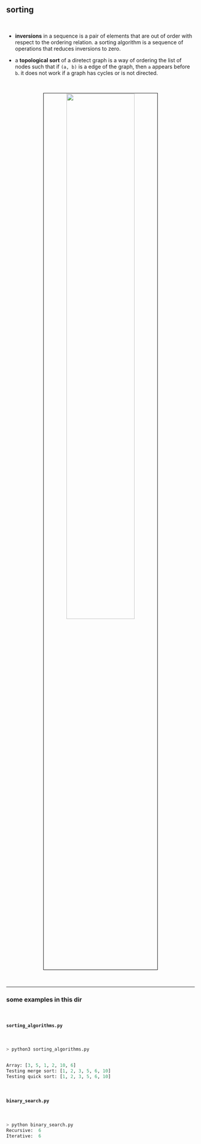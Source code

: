 ## sorting 

<br>

* **inversions** in a sequence is a pair of elements that are out of order with respect to the ordering relation. a sorting algorithm is a sequence of operations that reduces inversions to zero.
  
* a **topological sort** of a diretect graph is a way of ordering the list of nodes such that if `(a, b)` is a edge of the graph, then `a` appears before `b`. it does not work if a graph has cycles or is not directed.

<br>

<p align="center">
<img src="https://github.com/go-outside-labs/master-algorithms-py/assets/138340846/7037aee5-9a83-4949-83df-e4c730debea4" width="60%" align="center" style="padding:1px;border:1px solid black;">
</p>



<br>

----

### some examples in this dir

<br>

#### `sorting_algorithms.py`

<br>

```python
> python3 sorting_algorithms.py


Array: [3, 5, 1, 2, 10, 6]
Testing merge sort: [1, 2, 3, 5, 6, 10]
Testing quick sort: [1, 2, 3, 5, 6, 10]
```

<br>

#### `binary_search.py`

<br>

```python
> python binary_search.py
Recursive:  6
Iterative:  6
```

